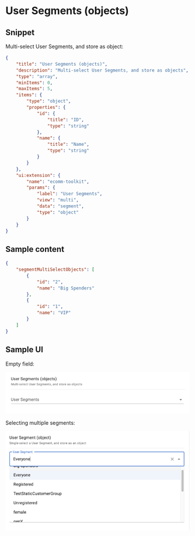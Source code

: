 # User Segments (objects)

## Snippet

Multi-select User Segments, and store as object:

```json
{
    "title": "User Segments (objects)",
    "description": "Multi-select User Segments, and store as objects",
    "type": "array",
    "minItems": 0,
    "maxItems": 5,
    "items": {
        "type": "object",
        "properties": {
            "id": {
                "title": "ID",
                "type": "string"
            },
            "name": {
                "title": "Name",
                "type": "string"
            }
        }
    },
    "ui:extension": {
        "name": "ecomm-toolkit",
        "params": {
            "label": "User Segments",
            "view": "multi",
            "data": "segment",
            "type": "object"
        }
    }
}
```

## Sample content

```json
{
    "segmentMultiSelectObjects": [
        {
            "id": "2",
            "name": "Big Spenders"
        },
        {
            "id": "1",
            "name": "VIP"
        }
    ]
}
```

## Sample UI

Empty field:

![Sample UI](../../media/user-segment-objects-1.png)

Selecting multiple segments:

![Sample UI](../../media/user-segment-object-2.png)

